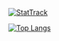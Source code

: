 [![StatTrack](https://github-readme-stats.vercel.app/api?username=thepotatocamera&count_private=true&show_icons=true&theme=tokyonight)](https://github.com/anuraghazra/github-readme-stats)

[![Top Langs](https://github-readme-stats.vercel.app/api/top-langs/?username=thepotatocamera&excluderepo=dgstickers,exile,KPLiberation&layout=compact&theme=tokyonight)](https://github.com/anuraghazra/github-readme-stats)
